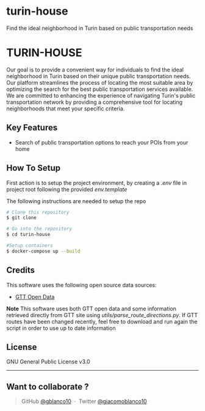 # turin-house
Find the ideal neighborhood in Turin based on public transportation needs
# TURIN-HOUSE

Our goal is to provide a convenient way for individuals to find the ideal neighborhood in Turin based on their unique public transportation needs. Our platform streamlines the process of locating the most suitable area by optimizing the search for the best public transportation services available. We are committed to enhancing the experience of navigating Turin's public transportation network by providing a comprehensive tool for locating neighborhoods that meet your specific criteria.

## Key Features

* Search of public transportation options to reach your POIs from your home

## How To Setup

First action is to setup the project environment, by creating a *.env* file in project root following the provided *env.template*

The following instructions are needed to setup the repo

```bash
# Clone this repository
$ git clone 

# Go into the repository
$ cd turin-house

#Setup containers
$ docker-compose up --build
```


## Credits

This software uses the following open source data sources:

- [GTT Open Data](http://aperto.comune.torino.it/dataset/feed-gtfs-trasporti-gtt)

**Note**
This software uses both GTT open data and some information retrieved directly from GTT site using *utils/parse_route_directions.py*. If GTT routes have been changed recently, feel free to download and run again the script in order to use up to date information

## License

GNU General Public License v3.0

---

## Want to collaborate ? 
> GitHub [@gblanco10](https://github.com/gblanco10) &nbsp;&middot;&nbsp;
> Twitter [@giacomoblanco10](https://twitter.com/giacomoblanco10)

